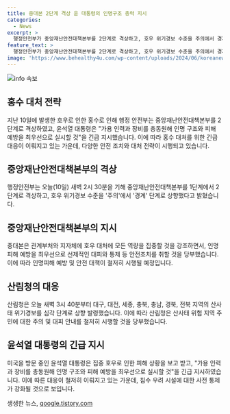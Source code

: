 ```yaml
---
title: 중대본 2단계 격상 윤 대통령의 인명구조 총력 지시
categories:
  - News
excerpt: >
  행정안전부가 중앙재난안전대책본부를 2단계로 격상하고, 호우 위기경보 수준을 주의에서 경계 단계로 상향했다. 중대본은 인명피해 예방을 최우선으로 선제적인 대피와 통제 등 안전조치를 취할 것을 당부했으며, 산림청은 위기경보를 심각 단계로 상향 발령했고, 윤석열 대통령은 인력과 장비를 동원해 피해 예방을 실시하라고 지시했습니다. (단어 수: 83, 문자 수: 464)
feature_text: >
  행정안전부가 중앙재난안전대책본부를 2단계로 격상하고, 호우 위기경보 수준을 주의에서 경계 단계로 상향했다. 중대본은 인명피해 예방을 최우선으로 선제적인 대피와 통제 등 안전조치를 취할 것을 당부했으며, 산림청은 위기경보를 심각 단계로 상향 발령했고, 윤석열 대통령은 인력과 장비를 동원해 피해 예방을 실시하라고 지시했습니다. (단어 수: 83, 문자 수: 464)
image: 'https://www.behealthy4u.com/wp-content/uploads/2024/06/koreanews.jpg'
---
```


<p><img src="https://www.behealthy4u.com/wp-content/uploads/2024/06/koreanews.jpg" alt="info 속보" /></p>

<h2 data-ke-size="size26">홍수 대처 전략</h2>

<p data-ke-size="size16">지난 10일에 발생한 호우로 인한 홍수로 인해 행정 안전부는 중앙재난안전대책본부를 2단계로 격상하였고, 윤석열 대통령은 "가용 인력과 장비를 총동원해 인명 구조와 피해 예방을 최우선으로 실시할 것"을 긴급 지시했습니다. 이에 따라 홍수 대처를 위한 긴급 대응이 이뤄지고 있는 가운데, 다양한 안전 조치와 대처 전략이 시행되고 있습니다.</p>

<h2 data-ke-size="size24">중앙재난안전대책본부의 격상</h2>

<p data-ke-size="size16">행정안전부는 오늘(10일) 새벽 2시 30분을 기해 중앙재난안전대책본부를 1단계에서 2단계로 격상하고, 호우 위기경보 수준을 '주의'에서 '경계' 단계로 상향했다고 밝혔습니다.</p>

<h2 data-ke-size="size24">중앙재난안전대책본부의 지시</h2>

<p data-ke-size="size16">중대본은 관계부처와 지자체에 호우 대처에 모든 역량을 집중할 것을 강조하면서, 인명피해 예방을 최우선으로 선제적인 대피와 통제 등 안전조치를 취할 것을 당부했습니다. 이에 따라 인명피해 예방 및 안전 대책이 철저히 시행될 예정입니다.</p>

<h2 data-ke-size="size24">산림청의 대응</h2>

<p data-ke-size="size16">산림청은 오늘 새벽 3시 40분부터 대구, 대전, 세종, 충북, 충남, 경북, 전북 지역의 산사태 위기경보를 심각 단계로 상향 발령했습니다. 이에 따라 산림청은 산사태 위험 지역 주민에 대한 주의 및 대피 안내를 철저히 시행할 것을 당부했습니다.</p>

<h2 data-ke-size="size24">윤석열 대통령의 긴급 지시</h2>

<p data-ke-size="size16">미국을 방문 중인 윤석열 대통령은 집중 호우로 인한 피해 상황을 보고 받고, "가용 인력과 장비를 총동원해 인명 구조와 피해 예방을 최우선으로 실시할 것"을 긴급 지시하였습니다. 이에 따른 대응이 철저히 이뤄지고 있는 가운데, 침수 우려 시설에 대한 사전 통제가 강화될 것으로 보입니다.</p>
생생한 뉴스, <a href="https://qoogle.tistory.com" rel="dofollow">qoogle.tistory.com</a>


